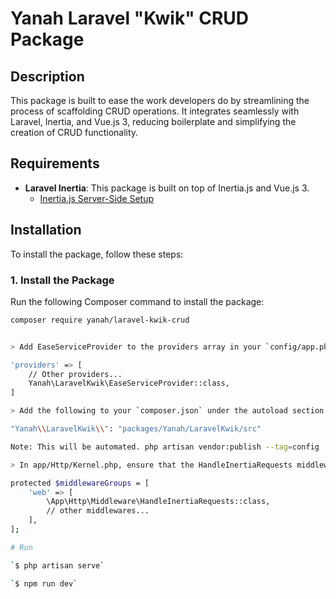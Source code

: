 # Yanah Laravel "Kwik" CRUD Package

## Description

This package is built to ease the work developers do by streamlining the process of scaffolding CRUD operations. It integrates seamlessly with Laravel, Inertia, and Vue.js 3, reducing boilerplate and simplifying the creation of CRUD functionality.

## Requirements

- **Laravel Inertia**: This package is built on top of Inertia.js and Vue.js 3.
  - [Inertia.js Server-Side Setup](https://inertiajs.com/server-side-setup)

## Installation

To install the package, follow these steps:

### 1. Install the Package

Run the following Composer command to install the package:

```bash
composer require yanah/laravel-kwik-crud


> Add EaseServiceProvider to the providers array in your `config/app.php`:

'providers' => [
    // Other providers...
    Yanah\LaravelKwik\EaseServiceProvider::class,
]

> Add the following to your `composer.json` under the autoload section:

"Yanah\\LaravelKwik\\": "packages/Yanah/LaravelKwik/src"

Note: This will be automated. php artisan vendor:publish --tag=config

> In app/Http/Kernel.php, ensure that the HandleInertiaRequests middleware 

protected $middlewareGroups = [
    'web' => [
        \App\Http\Middleware\HandleInertiaRequests::class,
        // other middlewares...
    ],
];

# Run

`$ php artisan serve`

`$ npm run dev`